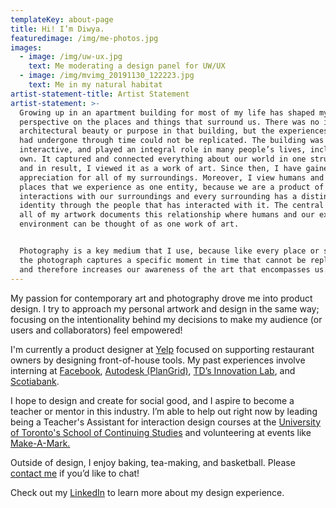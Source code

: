 ```yaml
---
templateKey: about-page
title: Hi! I’m Diwya.
featuredimage: /img/me-photos.jpg
images:
  - image: /img/uw-ux.jpg
    text: Me moderating a design panel for UW/UX
  - image: /img/mvimg_20191130_122223.jpg
    text: Me in my natural habitat
artist-statement-title: Artist Statement
artist-statement: >-
  Growing up in an apartment building for most of my life has shaped my
  perspective on the places and things that surround us. There was no intent for
  architectural beauty or purpose in that building, but the experiences that it
  had undergone through time could not be replicated. The building was unique,
  interactive, and played an integral role in many people’s lives, including my
  own. It captured and connected everything about our world in one structure,
  and in result, I viewed it as a work of art. Since then, I have gained an
  appreciation for all of my surroundings. Moreover, I view humans and the
  places that we experience as one entity, because we are a product of all our
  interactions with our surroundings and every surrounding has a distinct
  identity through the people that has interacted with it. The central theme for
  all of my artwork documents this relationship where humans and our external
  environment can be thought of as one work of art. 


  Photography is a key medium that I use, because like every place or structure,
  the photograph captures a specific moment in time that cannot be replicated,
  and therefore increases our awareness of the art that encompasses us.
---
```

My passion for contemporary art and photography drove me into product design. I try to approach my personal artwork and design in the same way; focusing on the intentionality behind my decisions to make my audience (or users and collaborators) feel empowered!

I'm currently a product designer at [Yelp](https://biz.yelp.com/claim?promo=&utm_source=type:claim_ad_google&utm_medium=search&utm_campaign=ClickLogic-Hyper-Branded_CPC_Step-Two_D_Promo_yelp-business&utm_content=RSA_Jan_2022&promo=GAPCSHBSTD300V4&gclid=Cj0KCQiAubmPBhCyARIsAJWNpiO03JI2PcuodacaYseEvWTMO2BeFLXkFRYD7icKODTJIx0Lij9PdLQaAn6REALw_wcB) focused on supporting restaurant owners by designing front-of-house tools. My past experiences involve interning at [Facebook](https://www.facebook.com/), [Autodesk (PlanGrid)](https://www.plangrid.com/), [TD’s Innovation Lab](https://www.communitech.ca/how-we-help/innovation/corporate-innovation/td-bank-group/), and [Scotiabank](https://www.scotiaitrade.com/en/direct-investing-and-online-trading.html). 

I hope to design and create for social good, and I aspire to become a teacher or mentor in this industry. I’m able to help out right now by leading being a Teacher's Assistant for interaction design courses at the [University of Toronto's School of Continuing Studies](https://learn.utoronto.ca/programs-courses?gclid=Cj0KCQiAubmPBhCyARIsAJWNpiM1Ly_Uu37uZ2Cv3Mt_6OD82dZ0dO_qwKZKrYjsvjP03zVLA9oN8aIaArmuEALw_wcB) and volunteering at events like [Make-A-Mark. ](https://letsmakeamark.org/)

Outside of design, I enjoy baking, tea-making, and basketball. Please [contact me](diwya.desilva@gmail.com) if you’d like to chat!

Check out my [LinkedIn](https://www.linkedin.com/in/diwyadesilva/) to learn more about my design experience.
